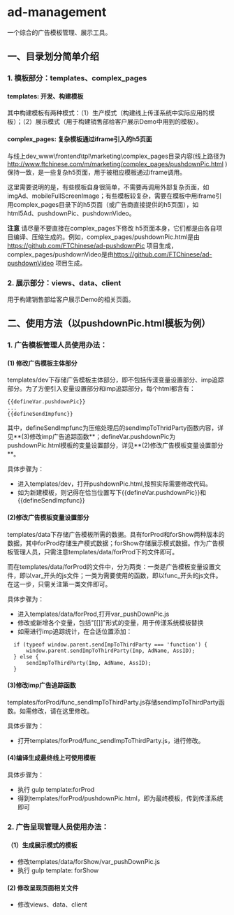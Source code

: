 # ad-management
一个综合的广告模板管理、展示工具。

## 一、目录划分简单介绍
### 1. 模板部分：templates、complex_pages
#### templates: 开发、构建模板

其中构建模板有两种模式：（1）生产模式（构建线上传漾系统中实际应用的模板）；（2）展示模式（用于构建销售部给客户展示Demo中用到的模板）。

#### complex_pages: 复杂模板通过iframe引入的h5页面
与线上dev_www\frontend\tpl\marketing\complex_pages目录内容(线上路径为 <http://www.ftchinese.com/m/marketing/complex_pages/pushdownPic.html> )保持一致，是一些复杂h5页面，用于被相应模板通过iframe调用。

这里需要说明的是，有些模板自身很简单，不需要再调用外部复杂页面，如imgAd、mobileFullScreenImage；有些模板较复杂，需要在模板中用iframe引用complex_pages目录下的h5页面（或广告商直接提供的h5页面），如html5Ad、pushdownPic、pushdownVideo。

**注意** 请尽量不要直接在complex_pages下修改 h5页面本身，它们都是由各自项目编译、压缩生成的。例如，complex_pages/pushdownPic.html是由<https://github.com/FTChinese/ad-pushdownPic> 项目生成， complex_pages/pushdownVideo是由<https://github.com/FTChinese/ad-pushdownVideo> 项目生成。

### 2. 展示部分：views、data、client
用于构建销售部给客户展示Demo的相关页面。

## 二、使用方法（以pushdownPic.html模板为例）

### 1. 广告模板管理人员使用办法：
#### (1) 修改广告模板主体部分
templates/dev下存储广告模板主体部分，即不包括传漾变量设置部分、imp追踪部分。为了方便引入变量设置部分和imp追踪部分，每个html都含有：
```
{{defineVar.pushdownPic}}
...
{{defineSendImpfunc}}
```
其中，defineSendImpfunc为压缩处理后的sendImpToThridParty函数内容，详见**(3)修改imp广告追踪函数**；defineVar.pushdownPic为pushdownPic.html模板的变量设置部分，详见**(2)修改广告模板变量设置部分**。

具体步骤为：

- 进入templates/dev，打开pushdownPic.html,按照实际需要修改代码。
- 如为新建模板，则记得在恰当位置写下{{defineVar.pushdownPic}}和{{defineSendImpfunc}}

#### (2)修改广告模板变量设置部分
templates/data下存储广告模板所需的数据。具有forProd和forShow两种版本的数据，其中forProd存储生产模式数据；forShow存储展示模式数据。作为广告模板管理人员，只需注意templates/data/forProd下的文件即可。

而在templates/data/forProd的文件中，分为两类：一类是广告模板变量设置文件，即以var_开头的js文件；一类为需要使用的函数，即以func_开头的js文件。在这一步，只需关注第一类文件即可。

具体步骤为：

- 进入templates/data/forProd,打开var_pushDownPic.js
- 修改或新增各个变量，包括"[[]]"形式的变量，用于传漾系统模板替换
- 如需进行imp追踪统计，在合适位置添加：

```
  if (typeof window.parent.sendImpToThirdParty === 'function') {
      window.parent.sendImpToThirdParty(Imp, AdName, AssID);
  } else {
      sendImpToThirdParty(Imp, AdName, AssID);
  }
```
#### (3)修改imp广告追踪函数
templates/forProd/func_sendImpToThirdParty.js存储sendImpToThirdParty函数。如需修改，请在这里修改。

具体步骤为：

- 打开templates/forProd/func_sendImpToThirdParty.js，进行修改。

#### (4)编译生成最终线上可使用模板
具体步骤为：

- 执行 gulp template:forProd
- 得到templates/forProd/pushdownPic.html，即为最终模板，传到传漾系统即可

### 2. 广告呈现管理人员使用办法：
#### （1）生成展示模式的模板
- 修改templates/data/forShow/var_pushDownPic.js
- 执行 gulp template: forShow

####  (2) 修改呈现页面相关文件
- 修改views、data、client
